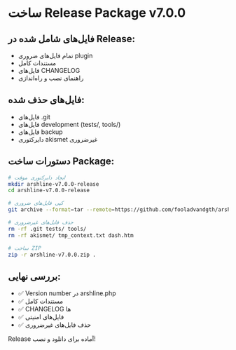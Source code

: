 # ساخت Release Package v7.0.0

## فایل‌های شامل شده در Release:
- تمام فایل‌های ضروری plugin
- مستندات کامل
- فایل‌های CHANGELOG
- راهنمای نصب و راه‌اندازی

## فایل‌های حذف شده:
- فایل‌های .git
- فایل‌های development (tests/, tools/)
- فایل‌های backup
- دایرکتوری akismet غیرضروری

## دستورات ساخت Package:

```bash
# ایجاد دایرکتوری موقت
mkdir arshline-v7.0.0-release
cd arshline-v7.0.0-release

# کپی فایل‌های ضروری
git archive --format=tar --remote=https://github.com/fooladvandgth/arshline.git v7.0.0 | tar -x

# حذف فایل‌های غیرضروری  
rm -rf .git tests/ tools/
rm -rf akismet/ tmp_context.txt dash.htm

# ساخت ZIP
zip -r arshline-v7.0.0.zip .
```

## بررسی نهایی:
- ✅ Version number در arshline.php
- ✅ مستندات کامل
- ✅ CHANGELOG ها
- ✅ فایل‌های امنیتی
- ✅ حذف فایل‌های غیرضروری

Release آماده برای دانلود و نصب!
